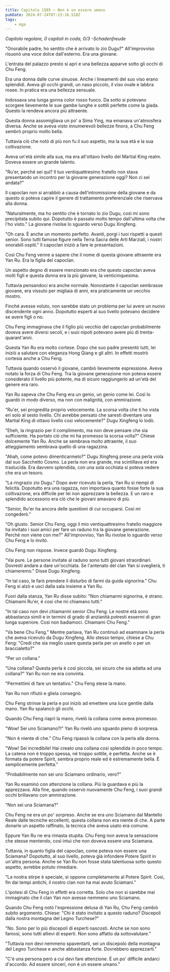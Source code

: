 ```yaml
---
title: Capitolo 1505 – Non è un essere umano
pubDate: 2024-07-24T07:13:16.518Z
tags:
    - mga
---
```



<em>Capitolo regolare,
0 capitoli in coda, 0/3
-Schadenfreude</em>


"Onorabile padre, ho sentito che è arrivato lo zio Dugu?" All'improvviso risuonò una voce dolce dall'esterno. Era una giovane.


L'entrata del palazzo presto si aprì e una bellezza apparve sotto gli occhi di Chu Feng.


Era una donna dalle curve sinuose. Anche i lineamenti del suo viso erano splendidi. Aveva gli occhi grandi, un naso piccolo, il viso ovale e labbra rosee. In pratica era una bellezza sensuale.


Indossava una lunga gonna color rosso fuoco. Da sotto si potevano scorgere lievemente le sue gambe lunghe e sottili perfette come la giada. Questo la rendeva ancora più attraente.


Questa donna assomigliava un po' a Sima Ying, ma emanava un'atmosfera diversa. Anche se aveva visto innumerevoli bellezze finora, a Chu Feng sembrò proprio molto bella.


Tuttavia ciò che notò di più non fu il suo aspetto, ma la sua età e la sua coltivazione.


Aveva un'età simile alla sua, ma era all'ottavo livello del Martial King realm. Doveva essere un grande talento.


"Ru'er, perché sei qui? Il tuo ventiquattresimo fratello non stava presentando un incontro  per la giovane generazione oggi? Non ci sei andata?"


Il capoclan non si arrabbiò a causa dell'intromissione della giovane e da questo si poteva capire il genere di trattamento preferenziale che riservava alla donna.


"Naturalmente, ma ho sentito che è tornato lo zio Dugu, così mi sono precipitata subito qui. Dopotutto è passato molto tempo dall'ultima volta che l'ho visto." La giovane rivolse lo sguardo verso Dugu Xingfeng.


"Oh cara. È anche un momento perfetto. Avanti, porgi i tuoi rispetti a questi senior. Sono tutti famose figure nella Terra Sacra delle Arti Marziali, i nostri onorabili ospiti." Il capoclan iniziò a fare le presentazioni.


Così Chu Feng venne a sapere che il nome di questa giovane attraente era Yan Ru. Era la figlia del capoclan.


Un aspetto degno di essere menzionato era che questo capoclan aveva molti figli e questa donna era la più giovane, la venticinquesima.


Tuttavia pensandoci era anche normale. Nonostante il capoclan sembrasse giovane, era vissuto per migliaia di anni, era praticamente un vecchio mostro.


Finché avesse voluto, non sarebbe stato un problema per lui avere un nuovo discendente ogni anno. Dopotutto esperti al suo livello potevano decidere se avere figli o no.


Chu Feng immaginava che il figlio più vecchio del capoclan probabilmente doveva avere diversi secoli, e i suoi nipoti potevano avere più di trenta-quarant'anni.


Questa Yan Ru era molto cortese. Dopo che suo padre presentò tutti, lei iniziò a salutare con eleganza Hong Qiang e gli altri. In effetti mostrò cortesia anche a Chu Feng.


Tuttavia quando osservò il giovane, cambiò lievemente espressione. Aveva notato la forza di Chu Feng. Tra la giovane generazione non poteva essere considerato il livello più potente, ma di sicuro raggiungerlo ad un'età del genere era raro.


Yan Ru sapeva che Chu Feng era un genio, un genio come lei. Così lo guardò in modo diverso, ma non con malignità, con ammirazione.


"Ru'er, sei progredita proprio velocemente. La scorsa volta che ti ho vista eri solo al sesto livello. Chi avrebbe pensato che saresti diventare una Martial King di ottavo livello così velocemente?" Dugu Xingfeng lo lodò.


"Eheh, la ringrazio per il complimento, ma non deve pensare che sia sufficiente. Ha portato ciò che mi ha promesso la scorsa volta?" Chiese dolcemente Yan Ru. Anche se sembrava molto attraente, il suo atteggiamento sembrava quello di una ragazzina.


"Ahah, come potevo dimenticarmelo?" Dugu Xingfeng prese una perla viola dal suo Sacchetto Cosmo. La perla non era grande, ma scintillava ed era traslucida. Era davvero splendida, con una sola occhiata si poteva vedere che era un tesoro.


"La ringrazio zio Dugu." Dopo aver ricevuto la perla, Yan Ru si riempì di felicità. Dopotutto era una ragazza, non importava quanto fosse forte la sua coltivazione, era difficile per lei non apprezzare la bellezza. E un raro e splendido accessorio era ciò che le giovani amavano di più.


"Senior, Ru'er ha ancora delle questioni di cui occuparsi. Così mi congederò."


"Oh giusto. Senior Chu Feng, oggi il mio ventiquattresimo fratello maggiore ha invitato i suoi amici per fare un raduno tra la giovane generazione. Perché non viene con me?" All'improvviso, Yan Ru rivolse lo sguardo verso Chu Feng e lo invitò.


Chu Feng non rispose. Invece guardò Dugu Xingfeng.


"Vai pure. Le persone invitate al raduno sono tutti giovani straordinari. Dovresti andare a dare un'occhiata. Se l'antenato del clan Yan si sveglierà, ti chiameremo." Disse Dugu Xingfeng.


"In tal caso, le farò prendere il disturbo di farmi da guida signorina." Chu Feng si alzò e uscì dalla sala insieme a Yan Ru.


Fuori dalla stanza, Yan Ru disse subito: "Non chiamarmi signorina, è strano. Chiamami Ru'er, è così che mi chiamano tutti."


"In tal caso non devi chiamarmi senior Chu Feng. Le nostre età sono abbastanza simili e in termini di grado di anzianità potresti essermi di gran lunga superiore. Così non badiamoci. Chiamami Chu Feng."


"Va bene Chu Feng." Mentre parlava, Yan Ru continuò ad esaminare la perla che aveva ricevuto da Dugu Xingfeng. Allo stesso tempo, chiese a Chu Feng: "Credi che sia meglio usare questa perla per un anello o per un braccialetto?"


"Per un collana."


"Una collana? Questa perla è così piccola, sei sicuro che sia adatta ad una collana?" Yan Ru non ne era convinta.


"Permettimi di fare un tentativo." Chu Feng stese la mano.


Yan Ru non rifiutò e gliela consegnò.


Chu Feng strinse la perla e poi iniziò ad emettere una luce gentile dalla mano. Yan Ru spalancò gli occhi.


Quando Chu Feng riaprì la mano, rivelò la collana come aveva promesso.


"Wow! Sei uno Sciamano?!" Yan Ru rivelò uno sguardo pieno di sorpresa.


"Non è niente di che." Chu Feng ripassò la collana con la perla alla donna.


"Wow! Sei incredibile! Hai creato una collana così splendida in poco tempo. La catena non è troppo spessa, né troppo sottile, è perfetta. Anche se è formata da potere Spirit, sembra proprio reale ed è estremamente bella. È semplicemente perfetta."


"Probabilmente non sei uno Sciamano ordinario, vero?"


Yan Ru esaminò con attenzione la collana. Più la guardava e più la apprezzava. Alla fine, quando osservò nuovamente Chu Feng, i suoi grandi occhi brillavano con ammirazione.


"Non sei una Sciamana?"


Chu Feng ne era un po' sorpreso. Anche se era uno Sciamano dal Mantello Reale dalle tecniche eccellenti, questa collana non era niente di che. A parte donarle un aspetto raffinato, la tecnica che aveva usato era comune.


Eppure Yan Ru ne era rimasta stupita. Chu Feng non aveva la sensazione che stesse mentendo, così intuì che non doveva essere una Sciamana.


Tuttavia, in quanto figlia del capoclan, come poteva non essere una Sciamana? Dopotutto, al suo livello, poteva già infondere Potere Spirit in un'altra persona. Anche se Yan Ru non fosse stata talentuosa sotto questo aspetto, avrebbe potuto rimediare.


"La nostra stirpe è speciale, si oppone completamente al Potere Spirit. Così, fin dai tempi antichi, il nostro clan non ha mai avuto Sciamani."


L'ipotesi di Chu Feng in effetti era corretta. Solo che non si sarebbe mai immaginato che il clan Yan non avesse nemmeno uno Sciamano.


Quando Chu Feng notò l'espressione delusa di Yan Ru, Chu Feng cambiò subito argomento. Chiese: "Chi è stato invitato a questo raduno? Discepoli dalla nostra montagna del Legno Turchese?"


"No. Sono per lo più discepoli di esperti nascosti. Anche se non sono famosi, sono tutti allievi di esperti. Non sono affatto da sottovalutare."


"Tuttavia non devi nemmeno spaventarti, sei un discepolo della montagna del Legno Turchese e anche abbastanza forte. Dovrebbero apprezzarti."


"C'è una persona però a cui devi fare attenzione. È un po' difficile andarci d'accordo. Ad essere sinceri, non è un essere umano."
                                


                                




